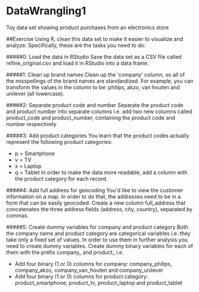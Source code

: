 # DataWrangling1

Toy data set showing product purchases from an electronics store

##Exercise
Using R, clean this data set to make it easier to visualize and analyze. Specifically, these are the tasks you need to do:
 
#####0: Load the data in RStudio
Save the data set as a CSV file called refine_original.csv and load it in RStudio into a data frame.

#####1: Clean up brand names
Clean up the 'company' column, so all of the misspellings of the brand names are standardized. For example, you can transform the values in the column to be: philips, akzo, van houten and unilever (all lowercase).

#####2: Separate product code and number
Separate the product code and product number into separate columns i.e. add two new columns called product_code and product_number, containing the product code and number respectively

#####3: Add product categories
You learn that the product codes actually represent the following product categories:
* p = Smartphone
* v = TV
* x = Laptop
* q = Tablet
In order to make the data more readable, add a column with the product category for each record.

#####4: Add full address for geocoding
You'd like to view the customer information on a map. In order to do that, the addresses need to be in a form that can be easily geocoded. Create a new column full_address that concatenates the three address fields (address, city, country), separated by commas.
 
#####5: Create dummy variables for company and product category
Both the company name and product category are categorical variables i.e. they take only a fixed set of values. In order to use them in further analysis you need to create dummy variables. 
Create dummy binary variables for each of them with the prefix company_ and product_ i.e.

* Add four binary (1 or 0) columns for company: company_philips, company_akzo, company_van_houten and company_unilever
* Add four binary (1 or 0) columns for product category: product_smartphone, product_tv, product_laptop and product_tablet
